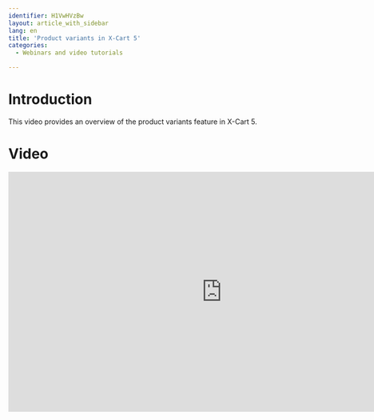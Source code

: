 ```yaml
---
identifier: H1VwHVzBw
layout: article_with_sidebar
lang: en
title: 'Product variants in X-Cart 5'
categories:
  - Webinars and video tutorials

---
```



# Introduction

This video provides an overview of the product variants feature in X-Cart 5.

# Video

<iframe class="youtube-player" type="text/html" style="width: 853px; height: 480px" src="http://www.youtube.com/embed/bdzNYo4grnw" frameborder="0"></iframe>